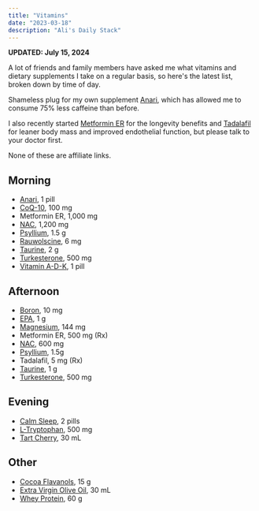 ```yaml
---
title: "Vitamins"
date: "2023-03-18"
description: "Ali's Daily Stack"
---
```


**UPDATED: July 15, 2024**

A lot of friends and family members have asked me what vitamins and dietary supplements I take on a regular basis, so here's the latest list, broken down by time of day.

Shameless plug for my own supplement [Anari](https://anari.io), which has allowed me to consume 75% less caffeine than before.

I also recently started [Metformin ER](https://en.wikipedia.org/wiki/Metformin) for the longevity benefits and [Tadalafil](https://en.wikipedia.org/wiki/Tadalafil) for leaner body mass and improved endothelial function, but please talk to your doctor first.

None of these are affiliate links.

## Morning

- [Anari](https://anari.io), 1 pill
- [CoQ-10](https://www.amazon.com/gp/product/B0014BDZ88/ref=ppx_yo_dt_b_search_asin_title?ie=UTF8&psc=1), 100 mg
- Metformin ER, 1,000 mg
- [NAC](https://www.amazon.com/dp/B008ML8D4O?psc=1&ref=ppx_yo2ov_dt_b_product_details), 1,200 mg
- [Psyllium](https://www.vitaminshoppe.com/p/psyllium-husk-acidophilus-100-capsules/vs-1132), 1.5 g
- [Rauwolscine](https://gorillamind.com/products/rauwolscine), 6 mg
- [Taurine](https://www.amazon.com/Life-Extension-Taurine-1000-Capsules/dp/B000LVDLR2/), 2 g
- [Turkesterone](https://gorillamind.com/products/turkesterone), 500 mg
- [Vitamin A-D-K](https://shop.bulletproof.com/products/vitamins-a-d-k-30-count), 1 pill

## Afternoon

- [Boron](https://www.amazon.com/gp/product/B07X27P7V4/ref=ppx_yo_dt_b_search_asin_title?ie=UTF8&psc=1), 10 mg
- [EPA](https://www.amazon.com/gp/product/B06XSD83PC/ref=ppx_yo_dt_b_asin_title_o01_s00?ie=UTF8&th=1), 1 g
- [Magnesium](https://www.amazon.com/dp/B07KWM4C5L), 144 mg
- Metformin ER, 500 mg (Rx)
- [NAC](https://www.amazon.com/dp/B008ML8D4O?psc=1&ref=ppx_yo2ov_dt_b_product_details), 600 mg
- [Psyllium](https://www.vitaminshoppe.com/p/psyllium-husk-acidophilus-100-capsules/vs-1132), 1.5g
- Tadalafil, 5 mg (Rx)
- [Taurine](https://www.amazon.com/Life-Extension-Taurine-1000-Capsules/dp/B000LVDLR2/), 1 g
- [Turkesterone](https://gorillamind.com/products/turkesterone), 500 mg

## Evening

- [Calm Sleep](https://www.amazon.com/dp/B09345846G?ref=ppx_yo2ov_dt_b_product_details&th=1), 2 pills
- [L-Tryptophan](https://www.amazon.com/Life-Extension-L-Tryptophan-vegetarian-capsules/dp/B00CC1S2IC), 500 mg
- [Tart Cherry](https://www.pureformulas.com/organic-tart-cherry-ultra-5x-100-juice-concentrate-16-fl-oz-473-ml-by-dynamic-health.html), 30 mL

## Other

- [Cocoa Flavanols](https://blueprint.bryanjohnson.com/products/cocoa-powder), 15 g
- [Extra Virgin Olive Oil](https://blueprint.bryanjohnson.com/products/premium-extra-virgin-olive-oil), 30 mL
- [Whey Protein](https://fairlife.com/nutrition-plan/chocolate/), 60 g
